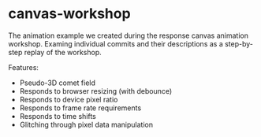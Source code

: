 # canvas-workshop

The animation example we created during the response canvas animation workshop. Examing individual commits and their descriptions as a step-by-step replay of the workshop.

Features:
* Pseudo-3D comet field
* Responds to browser resizing (with debounce)
* Responds to device pixel ratio
* Responds to frame rate requirements
* Responds to time shifts
* Glitching through pixel data manipulation
